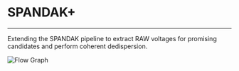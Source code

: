 # SPANDAK+
-----------------
Extending the SPANDAK pipeline to extract RAW voltages for promising candidates and perform coherent dedispersion.

![Flow Graph](spandak+.jpg)
